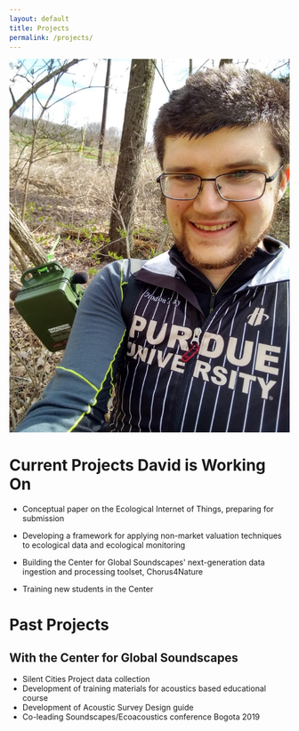 ```yaml
---
layout: default
title: Projects
permalink: /projects/
---
```

![](https://github.com/dtsavage/dtsavage.github.io/raw/master/Images/IMG_20200401_161402136_HDR.jpg)

# Current Projects David is Working On

* Conceptual paper on the Ecological Internet of Things, preparing for submission

* Developing a framework for applying non-market valuation techniques to ecological data and ecological monitoring

* Building the Center for Global Soundscapes' next-generation data ingestion and processing toolset, Chorus4Nature

* Training new students in the Center

# Past Projects

## With the Center for Global Soundscapes

* Silent Cities Project data collection
* Development of training materials for acoustics based educational course
* Development of Acoustic Survey Design guide
* Co-leading Soundscapes/Ecoacoustics conference Bogota 2019
